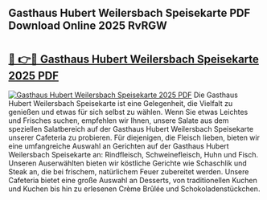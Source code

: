 ## Gasthaus Hubert Weilersbach Speisekarte PDF Download Online 2025 RvRGW

# <h2><a href="http://gc73rs.nevu.top/?p=Gasthaus+Hubert+Weilersbach+Speisekarte">🔗 👉🔴 Gasthaus Hubert Weilersbach Speisekarte 2025 PDF</a></h2>

[![Gasthaus Hubert Weilersbach Speisekarte 2025 PDF](https://i.imgur.com/dBaPXMq.png)](http://gc73rs.nevu.top/?p=Gasthaus+Hubert+Weilersbach+Speisekarte)
Die Gasthaus Hubert Weilersbach Speisekarte ist eine Gelegenheit, die Vielfalt zu genießen und etwas für sich selbst zu wählen. Wenn Sie etwas Leichtes und Frisches suchen, empfehlen wir Ihnen, unsere Salate aus dem speziellen Salatbereich auf der Gasthaus Hubert Weilersbach Speisekarte unserer Cafeteria zu probieren. Für diejenigen, die Fleisch lieben, bieten wir eine umfangreiche Auswahl an Gerichten auf der Gasthaus Hubert Weilersbach Speisekarte an: Rindfleisch, Schweinefleisch, Huhn und Fisch. Unseren Auserwählten bieten wir köstliche Gerichte wie Schaschlik und Steak an, die bei frischem, natürlichem Feuer zubereitet werden. Unsere Cafeteria bietet eine große Auswahl an Desserts, von traditionellen Kuchen und Kuchen bis hin zu erlesenen Crème Brûlée und Schokoladenstückchen.
